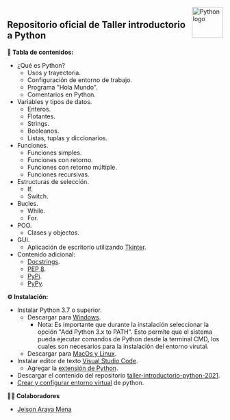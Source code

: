 <a href="https://www.python.org">
    <img src="https://icon-icons.com/icons2/2107/PNG/128/file_type_python_icon_130221.png" alt="Python logo" title="Python" align="right" height="72"/>
</a>

## Repositorio oficial de Taller introductorio a Python


**📌 Tabla de contenidos:**
* ¿Qué es Python?
    * Usos y trayectoria.
    * Configuración de entorno de trabajo.
    * Programa "Hola Mundo".
    * Comentarios en Python.
* Variables y tipos de datos.
    * Enteros.
    * Flotantes.
    * Strings.
    * Booleanos.
    * Listas, tuplas y diccionarios.
* Funciones.
    * Funciones simples.
    * Funciones con retorno.
    * Funciones con retorno múltiple.
    * Funciones recursivas.
* Estructuras de selección.
    * If.
    * Switch.
* Bucles.
    * While.
    * For.
* POO.
    * Clases y objectos.
* GUI.
    * Aplicación de escritorio utilizando [Tkinter](https://docs.python.org/3/library/tkinter.html "Tkinter: Documentación Oficial.").
* Contenido adicional:
    * [Docstrings](https://www.python.org/dev/peps/pep-0257/ "Docstrings Oficial").
    * [PEP 8](https://www.python.org/dev/peps/pep-0008/ "Guía oficial PEP 8.").
    * [PyPi](https://pypi.org/ "PyPi Oficial.").
    * [PyPy](https://www.pypy.org/ "PyPy Oficial.").
    

**⚙️ Instalación:**
* Instalar Python 3.7 o superior.
    * Descargar para [Windows](https://www.python.org/downloads/ "Descargar Python").
        * Nota: Es importante  que durante la instalación seleccionar la opción "Add Python 3.x to PATH". Esto permite que el sistema pueda ejecutar comandos de Python desde la terminal CMD, los cuales son necesarios para la instalación del entorno virutal.
    * Descargar para [MacOs y Linux](https://www.python.org/downloads/ "Descargar Python").
* Instalar editor de texto [Visual Studio Code](https://code.visualstudio.com/Download "Descargar Visual Studio Code").
    * Agregar la [extensión de Python](https://marketplace.visualstudio.com/items?itemName=ms-python.python "VS Code Marketplace > Python").
* Descargar el contenido del repositorio [taller-introductorio-python-2021](https://github.com/jeison-araya/taller-introductorio-python-2021/archive/main.zip "taller-introductorio-python-2021").
* <a href="CONFIGURE_VENV_INSTRUCTIONS.md" target="_blank">Crear y configurar entorno virtual</a> de python.

**👨‍💼 Colaboradores**
* [Jeison Araya Mena](https://github.com/jeison-araya "Github profile")

